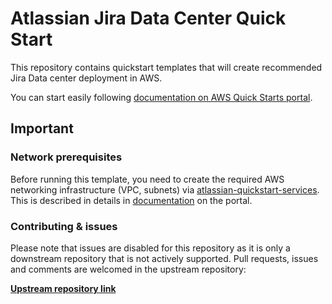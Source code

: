 # Atlassian Jira Data Center Quick Start

This repository contains quickstart templates that will create recommended
Jira Data center deployment in AWS.

You can start easily following [documentation on AWS Quick Starts portal](https://aws.amazon.com/quickstart/architecture/jira/).

## Important

### Network prerequisites

Before running this template, you need to create the required AWS networking infrastructure
(VPC, subnets) via [atlassian-quickstart-services](https://github.com/aws-quickstart/quickstart-atlassian-services).
This is described in details in [documentation](https://aws.amazon.com/quickstart/architecture/jira/)
on the portal.

### Contributing & issues

Please note that issues are disabled for this repository as it is only a
downstream repository that is not actively supported.
Pull requests, issues and comments are welcomed in the upstream repository:

**[Upstream repository link](https://bitbucket.org/atlassian/atlassian-aws-deployment/src/master/quickstarts/)**
